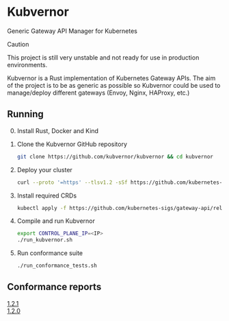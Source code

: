 # Kubvernor
Generic Gateway API Manager for Kubernetes

>[!CAUTION]
This project is still very unstable and not ready for use in production environments. 

Kubvernor is a Rust implementation of Kubernetes Gateway APIs. The aim of the project is to be as generic as possible so Kubvernor could be used to manage/deploy different gateways (Envoy, Nginx, HAProxy, etc.)


## Running 

0. Install Rust, Docker and Kind

1. Clone the Kubvernor GitHub repository
   ```bash
   git clone https://github.com/kubvernor/kubvernor && cd kubvernor
   ```

2. Deploy your cluster
   ```bash
   curl --proto '=https' --tlsv1.2 -sSf https://github.com/kubernetes-sigs/gateway-api/blob/main/hack/implementations/common/create-cluster.sh | sh

   ```

3. Install required CRDs
    ```bash
    kubectl apply -f https://github.com/kubernetes-sigs/gateway-api/releases/download/v1.2.1/standard-install.yaml
    ```


4. Compile and run Kubvernor
    ```bash         
   export CONTROL_PLANE_IP=<IP>
   ./run_kubvernor.sh 
   
   ```
5. Run conformance suite
    ```bash
    ./run_conformance_tests.sh
    ```


## Conformance reports
[1.2.1](./conformance/kubvernor-conformance-output-1.2.1.yaml)  
[1.2.0](./conformance/kubvernor-conformance-output-1.2.0.yaml)

